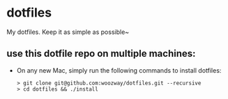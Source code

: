 # dotfiles
My dotfiles. Keep it as simple as possible~
## use this dotfile repo on multiple machines:
- On any new Mac, simply run the following commands to install dotfiles:
  ```shell
  > git clone git@github.com:woozway/dotfiles.git --recursive
  > cd dotfiles && ./install
  ```
